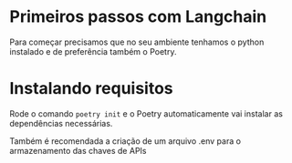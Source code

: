 # Primeiros passos com Langchain

Para começar precisamos que no seu ambiente tenhamos o python instalado e de preferência também o Poetry.

# Instalando requisitos

Rode o comando ```poetry init``` e o Poetry automaticamente vai instalar as dependências necessárias.

Também é recomendada a criação de um arquivo .env para o armazenamento das chaves de APIs